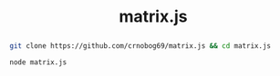 # <p align="center"> matrix.js </p>

```bash
git clone https://github.com/crnobog69/matrix.js && cd matrix.js
```

```bash
node matrix.js
```
